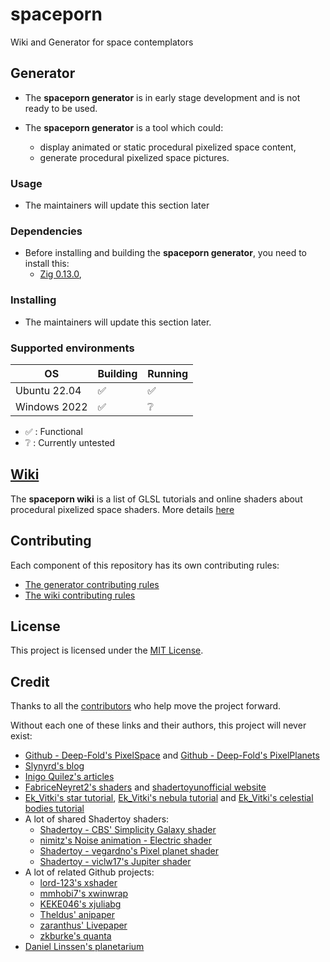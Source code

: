 # spaceporn

Wiki and Generator for space contemplators

## Generator

- The **spaceporn generator** is in early stage development and is not ready to be used.

- The **spaceporn generator** is a tool which could:
  - display animated or static procedural pixelized space content,
  - generate procedural pixelized space pictures.

### Usage

- The maintainers will update this section later

### Dependencies

- Before installing and building the **spaceporn generator**, you need to install this:
  - [Zig 0.13.0](https://ziglang.org/download/#release-0.13.0),

### Installing

- The maintainers will update this section later.

### Supported environments

OS | Building | Running
--- | --- | ---
Ubuntu 22.04 | :white_check_mark: | :white_check_mark:
Windows 2022 | :white_check_mark: | :grey_question:

- :white_check_mark: : Functional
- :grey_question: : Currently untested

## [Wiki](https://github.com/tiawl/spaceporn/blob/trunk/wiki/README.md)

The **spaceporn wiki** is a list of GLSL tutorials and online shaders about procedural pixelized space shaders.
More details [here](https://github.com/tiawl/spaceporn/blob/trunk/wiki/README.md)

## Contributing

Each component of this repository has its own contributing rules:
- [The generator contributing rules](https://github.com/tiawl/spaceporn/blob/trunk/CONTRIBUTING.md)
- [The wiki contributing rules](https://github.com/tiawl/spaceporn/blob/trunk/wiki/CONTRIBUTING.md)

## License

This project is licensed under the [MIT License](LICENSE.md).

## Credit

Thanks to all the [contributors](https://github.com/tiawl/spaceporn/contributors) who help move the project forward.

Without each one of these links and their authors, this project will never exist:
- [Github - Deep-Fold's PixelSpace][1] and [Github - Deep-Fold's PixelPlanets][2]
- [Slynyrd's blog][3]
- [Inigo Quilez's articles][4]
- [FabriceNeyret2's shaders][5] and [shadertoyunofficial website][6]
- [Ek_Vitki's star tutorial][7], [Ek_Vitki's nebula tutorial][8] and [Ek_Vitki's celestial bodies tutorial][9]
- A lot of shared Shadertoy shaders:
  - [Shadertoy - CBS' Simplicity Galaxy shader][10]
  - [nimitz's Noise animation - Electric shader][11]
  - [Shadertoy - vegardno's Pixel planet shader][12]
  - [Shadertoy - viclw17's Jupiter shader][13]
- A lot of related Github projects:
  - [lord-123's xshader][14]
  - [mmhobi7's xwinwrap][15]
  - [KEKE046's xjuliabg][16]
  - [Theldus' anipaper][17]
  - [zaranthus' Livepaper][18]
  - [zkburke's quanta][20]
- [Daniel Linssen's planetarium][19]

[1]:https://github.com/Deep-Fold/PixelSpace
[2]:https://github.com/Deep-Fold/PixelPlanets
[3]:https://www.slynyrd.com/blog
[4]:https://iquilezles.org/www/index.htm
[5]:https://www.shadertoy.com/user/FabriceNeyret2
[6]:https://shadertoyunofficial.wordpress.com/
[7]:https://www.reddit.com/r/PixelArt/comments/s3gybx/star_tutorial/
[8]:https://www.reddit.com/r/PixelArt/comments/s4y4nx/nebula_tutorial/
[9]:https://www.reddit.com/r/PixelArt/comments/s3wr11/another_quick_tutorial_for_some_other_celestial/
[10]:https://www.shadertoy.com/view/MslGWN
[11]:https://www.shadertoy.com/view/ldlXRS
[12]:https://www.shadertoy.com/view/WdSSWD
[13]:https://www.shadertoy.com/view/MdyfWw
[14]:https://github.com/lord-123/xshader
[15]:https://github.com/mmhobi7/xwinwrap
[16]:https://github.com/KEKE046/xjuliabg
[17]:https://github.com/Theldus/anipaper
[18]:https://github.com/zuranthus/LivePaper
[19]:https://managore.itch.io/planetarium
[20]:https://github.com/zkburke/quanta
